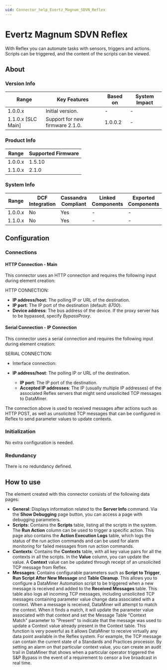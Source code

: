 ```yaml
---
uid: Connector_help_Evertz_Magnum_SDVN_Reflex
---
```


# Evertz Magnum SDVN Reflex

With Reflex you can automate tasks with sensors, triggers and actions. Scripts can be triggered, and the content of the scripts can be viewed.

## About

### Version Info

| **Range**            | **Key Features**                | **Based on** | **System Impact** |
|----------------------|---------------------------------|--------------|-------------------|
| 1.0.0.x              | Initial version.                | \-           | \-                |
| 1.1.0.x \[SLC Main\] | Support for new firmware 2.1.0. | 1.0.0.2      | \-                |

### Product Info

| **Range** | **Supported Firmware** |
|-----------|------------------------|
| 1.0.0.x   | 1.5.10                 |
| 1.1.0.x   | 2.1.0                  |

### System Info

| **Range** | **DCF Integration** | **Cassandra Compliant** | **Linked Components** | **Exported Components** |
|-----------|---------------------|-------------------------|-----------------------|-------------------------|
| 1.0.0.x   | No                  | Yes                     | \-                    | \-                      |
| 1.1.0.x   | No                  | Yes                     | \-                    | \-                      |

## Configuration

### Connections

#### HTTP Connection - Main

This connector uses an HTTP connection and requires the following input during element creation:

HTTP CONNECTION:

- **IP address/host**: The polling IP or URL of the destination.
- **IP port**: The IP port of the destination (default: *8700*).
- **Device address**: The bus address of the device. If the proxy server has to be bypassed, specify *BypassProxy*.

#### Serial Connection - IP Connection

This connector uses a serial connection and requires the following input during element creation:

SERIAL CONNECTION:

- Interface connection:

- **IP address/host**: The polling IP or URL of the destination.
  - **IP port**: The IP port of the destination.
  - **Accepted IP addresses**: The IP (usually multiple IP addresses) of the associated Reflex servers that might send unsolicited TCP messages to DataMiner.

The connection above is used to received messages after actions such as HTTP POST, as well as unsolicited TCP messages that can be configured in Reflex to send parameter values to update contexts.

### Initialization

No extra configuration is needed.

### Redundancy

There is no redundancy defined.

## How to use

The element created with this connector consists of the following data pages:

- **General**: Displays information related to the **Server Info** command. Via the **Show Debugging** page button, you can access a page with debugging parameters.
- **Scripts**: Contains the **Scripts** table, listing all the scripts in the system. The **Run Action** column can be used to trigger a specific action. This page also contains the **Action Execution Logs** table, which logs the status of the run action commands and can be used for alarm monitoring for failed messages from run action commands.
- **Contexts**: Contains the **Contexts** table, with all key value pairs for all the contexts in all the scripts. In the **Value** column, you can update the value. A **Context** value can be updated through receipt of an unsolicited TCP message from Reflex.
- **Messages**: Contains configurable parameters such as **Script to Trigger**, **Run Script After New Message** and **Table Cleanup**. This allows you to configure a DataMiner Automation script to be triggered when a new message is received and added to the **Received Messages** table. This table also logs all incoming TCP messages, including unsolicited TCP messages containing parameter value change data associated with a context. When a message is received, DataMiner will attempt to match the context. When it finds a match, it will update the parameter value associated with that context and set the Message Table "Context Match" parameter to "Present" to indicate that the message was used to update a Context value already present in the Context table. This function is very powerful as it allows DataMiner to receive virtually any data point available in the Reflex system. For example, the TCP message can contain the current state of a Standards and Practices processor. By setting an alarm on that particular context value, you can create an audit trail in DataMiner that shows when a particular operator triggered the S&P Bypass in the event of a requirement to censor a live broadcast in real time.
